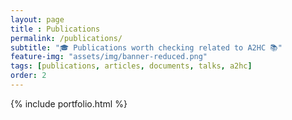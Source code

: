 ```yaml
--- 
layout: page
title : Publications 
permalink: /publications/
subtitle: "🎓 Publications worth checking related to A2HC 📚" 
feature-img: "assets/img/banner-reduced.png"
tags: [publications, articles, documents, talks, a2hc]
order: 2
---
```


{% include portfolio.html %}
